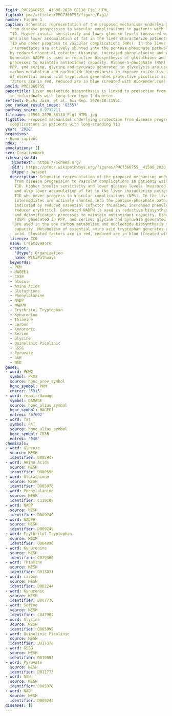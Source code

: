 ```yaml
---
figid: PMC7360755__41598_2020_68130_Fig1_HTML
figlink: pmc/articles/PMC7360755/figure/Fig1/
number: Figure 1
caption: Schematic representation of the proposed mechanisms underlying protection
  from disease progression to vascular complications in patients with long-standing
  T1D. Higher insulin sensitivity and lower glucose levels (measured with HbA1c),
  and also lower accumulation of fat in the liver characterize patients with long-term
  T1D who never progress to vascular complications (NPs). In the liver cell, glycolytic
  intermediates are actively shunted into the pentose-phosphate pathway (PPP) as indicated
  by reduced essential cofactor thiamine, increased phenylalanine and reduced erythritol.
  Generated NADPH is used in reductive biosynthesis of glutathione and detoxification
  processes to maintain antioxidant capacity. Ribose-5-phosphate (R5P) generated in
  PPP, and serine, glycine and pyruvate generated in glycolysis are used in the one
  carbon metabolism and nucleotide biosynthesis to improve restorative capacity. Metabolism
  of essential amino acid tryptophan generates protective picolinic acid. Elevated
  factors are in red, reduced are in blue (Created with BioRender.com).
pmcid: PMC7360755
papertitle: Liver nucleotide biosynthesis is linked to protection from vascular complications
  in individuals with long-term type 1 diabetes.
reftext: Ruchi Jain, et al. Sci Rep. 2020;10:11561.
pmc_ranked_result_index: '83557'
pathway_score: 0.9732711
filename: 41598_2020_68130_Fig1_HTML.jpg
figtitle: Proposed mechanisms underlying protection from disease progression to vascular
  complications in patients with long-standing T1D
year: '2020'
organisms:
- Homo sapiens
ndex: ''
annotations: []
seo: CreativeWork
schema-jsonld:
  '@context': https://schema.org/
  '@id': https://pfocr.wikipathways.org/figures/PMC7360755__41598_2020_68130_Fig1_HTML.html
  '@type': Dataset
  description: Schematic representation of the proposed mechanisms underlying protection
    from disease progression to vascular complications in patients with long-standing
    T1D. Higher insulin sensitivity and lower glucose levels (measured with HbA1c),
    and also lower accumulation of fat in the liver characterize patients with long-term
    T1D who never progress to vascular complications (NPs). In the liver cell, glycolytic
    intermediates are actively shunted into the pentose-phosphate pathway (PPP) as
    indicated by reduced essential cofactor thiamine, increased phenylalanine and
    reduced erythritol. Generated NADPH is used in reductive biosynthesis of glutathione
    and detoxification processes to maintain antioxidant capacity. Ribose-5-phosphate
    (R5P) generated in PPP, and serine, glycine and pyruvate generated in glycolysis
    are used in the one carbon metabolism and nucleotide biosynthesis to improve restorative
    capacity. Metabolism of essential amino acid tryptophan generates protective picolinic
    acid. Elevated factors are in red, reduced are in blue (Created with BioRender.com).
  license: CC0
  name: CreativeWork
  creator:
    '@type': Organization
    name: WikiPathways
  keywords:
  - PKM
  - MAGEE1
  - CD36
  - Glucose
  - Amino Acids
  - Glutathione
  - Phenylalanine
  - NADP
  - NADPH
  - Erythritol Tryptophan
  - Kynurenine
  - Thiamine
  - carbon
  - Kynurenic
  - Serine
  - Glycine
  - Quinolinic Picolinic
  - GSSG
  - Pyruvate
  - GSH
  - NAD
genes:
- word: PKM2
  symbol: PKM2
  source: hgnc_prev_symbol
  hgnc_symbol: PKM
  entrez: '5315'
- word: repair/damage
  symbol: DAMAGE
  source: hgnc_alias_symbol
  hgnc_symbol: MAGEE1
  entrez: '57692'
- word: fat
  symbol: FAT
  source: hgnc_alias_symbol
  hgnc_symbol: CD36
  entrez: '948'
chemicals:
- word: Glucose
  source: MESH
  identifier: D005947
- word: Amino Acids
  source: MESH
  identifier: D000596
- word: Glutathione
  source: MESH
  identifier: D005978
- word: Phenylalanine
  source: MESH
  identifier: C119108
- word: NADP
  source: MESH
  identifier: D009249
- word: NADPH
  source: MESH
  identifier: D009249
- word: Erythritol Tryptophan
  source: MESH
  identifier: D004896
- word: Kynurenine
  source: MESH
  identifier: C029366
- word: Thiamine
  source: MESH
  identifier: D013831
- word: carbon
  source: MESH
  identifier: D002244
- word: Kynurenic
  source: MESH
  identifier: D007736
- word: Serine
  source: MESH
  identifier: C047902
- word: Glycine
  source: MESH
  identifier: D005998
- word: Quinolinic Picolinic
  source: MESH
  identifier: D017378
- word: GSSG
  source: MESH
  identifier: D019803
- word: Pyruvate
  source: MESH
  identifier: D011773
- word: GSH
  source: MESH
  identifier: D005978
- word: NAD
  source: MESH
  identifier: D009243
diseases: []
---
```

